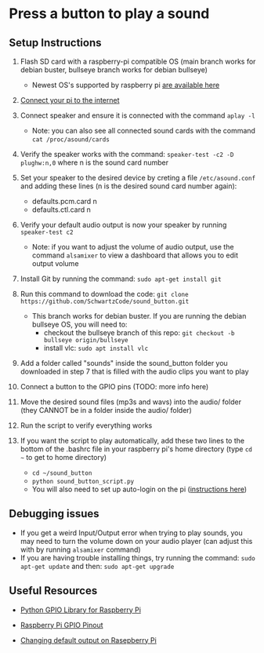 # Press a button to play a sound

## Setup Instructions
1. Flash SD card with a raspberry-pi compatible OS (main branch works for debian buster, bullseye branch works for debian bullseye)
    - Newest OS's supported by raspberry pi [are available here](https://www.raspberrypi.com/software/operating-systems/)
2. [Connect your pi to the internet](https://raspberrypihq.com/how-to-connect-your-raspberry-pi-to-wifi/)
3. Connect speaker and ensure it is connected with the command `aplay -l`
    - Note: you can also see all connected sound cards with the command `cat /proc/asound/cards`
4. Verify the speaker works with the command: `speaker-test -c2 -D plughw:n,0` where n is the sound card number
5. Set your speaker to the desired device by creting a file `/etc/asound.conf` and adding these lines (n is the desired sound card number again):
    - defaults.pcm.card n
    - defaults.ctl.card n
6. Verify your default audio output is now your speaker by running `speaker-test c2`
    - Note: if you want to adjust the volume of audio output, use the command `alsamixer` to view a dashboard that allows you to edit output volume
7. Install Git by running the command: `sudo apt-get install git`
8. Run this command to download the code: `git clone https://github.com/SchwartzCode/sound_button.git`
    - This branch works for debian buster. If you are running the debian bullseye OS, you will need to:
        - checkout the bullseye branch of this repo: `git checkout -b bullseye origin/bullseye`
        - install vlc: `sudo apt install vlc`
        
9. Add a folder called "sounds" inside the sound\_button folder you downloaded in step 7 that is filled with the audio clips you want to play
10. Connect a button to the GPIO pins (TODO: more info here)
11. Move the desired sound files (mp3s and wavs) into the audio/ folder (they CANNOT be in a folder inside the audio/ folder)
12. Run the script to verify everything works
13. If you want the script to play automatically, add these two lines to the bottom of the .bashrc file in your raspberry pi's home directory (type `cd ~` to get to home directory)
    - `cd ~/sound_button`
    - `python sound_button_script.py`
    - You will also need to set up auto-login on the pi ([instructions here](https://raspberrypi.stackexchange.com/questions/40415/how-to-enable-auto-login))

## Debugging issues
- If you get a weird Input/Output error when trying to play sounds, you may need to turn the volume down on your audio player (can adjust this with by running `alsamixer` command)
- If you are having trouble installing things, try running the command: `sudo apt-get update` and then: `sudo apt-get upgrade`

## Useful Resources

- [Python GPIO Library for Raspberry Pi](https://sourceforge.net/p/raspberry-gpio-python/wiki/BasicUsage/)

- [Raspberry Pi GPIO Pinout](https://iot4beginners.com/difference-between-bcm-and-board-pin-numbering-in-raspberry-pi/)

- [Changing default output on Rasepberry Pi](https://learn.adafruit.com/usb-audio-cards-with-a-raspberry-pi/updating-alsa-config)
